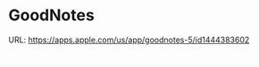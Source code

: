 # GoodNotes

URL: https://apps.apple.com/us/app/goodnotes-5/id1444383602

![GoodNotes%2006049f9217ba4df585493accb75908af/1x1-42817eea7ade52607a760cbee00d1495.gif](GoodNotes%2006049f9217ba4df585493accb75908af/1x1-42817eea7ade52607a760cbee00d1495.gif)